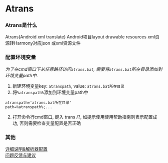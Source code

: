 # Atrans

### Atrans是什么
Atrans(Android xml translate) Android项目layout drawable resources xml资源转Harmony对应json 或xml资源文件

### 配置环境变量 
*为了在cmd窗口下从任意路径访问`atrans.bat`, 需要将`atrans.bat`所在目录添加到环境变量path中*.
1. 新建环境变量key: `atranspath`, value: `atrans.bat所在目录`
2. 将`%atranspath%`添加到环境变量path中
```path
atranspath='atrans.bat所在目录'
path=%atranspath%;...
```
2. 打开命令行cmd窗口, 键入 trans /?, 如提示使用使用帮助指南则表示配置成功, 否则需要检查变量配置是否正确

### 其他
[详细说明&解析器配置](https://github.com/yuxiangxin/Atrans)    
[问题反馈与建议](https://github.com/yuxiangxin/Atrans/issues/new)
